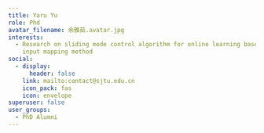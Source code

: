 ```yaml
---
title: Yaru Yu
role: Phd
avatar_filename: 余雅茹.avatar.jpg
interests:
  - Research on sliding mode control algorithm for online learning based on
    input mapping method
social:
  - display:
      header: false
    link: mailto:contact@sjtu.edu.cn
    icon_pack: fas
    icon: envelope
superuser: false
user_groups:
  - PhD Alumni
---
```

